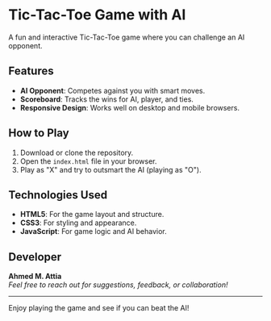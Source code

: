 # Tic-Tac-Toe Game with AI

A fun and interactive Tic-Tac-Toe game where you can challenge an AI opponent.

## Features
- **AI Opponent**: Competes against you with smart moves.
- **Scoreboard**: Tracks the wins for AI, player, and ties.
- **Responsive Design**: Works well on desktop and mobile browsers.

## How to Play
1. Download or clone the repository.
2. Open the `index.html` file in your browser.
3. Play as "X" and try to outsmart the AI (playing as "O").

## Technologies Used
- **HTML5**: For the game layout and structure.
- **CSS3**: For styling and appearance.
- **JavaScript**: For game logic and AI behavior.

## Developer
**Ahmed M. Attia**  
*Feel free to reach out for suggestions, feedback, or collaboration!*

---

Enjoy playing the game and see if you can beat the AI!
